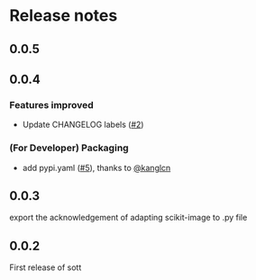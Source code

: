 # Release notes

<!-- do not remove -->

## 0.0.5


## 0.0.4

### Features improved

- Update CHANGELOG labels ([#2](https://github.com/kanglcn/sott/issues/2))

### (For Developer) Packaging

- add pypi.yaml ([#5](https://github.com/kanglcn/sott/pull/5)), thanks to [@kanglcn](https://github.com/kanglcn)


## 0.0.3

export the acknowledgement of adapting scikit-image to .py file


## 0.0.2

First release of sott



